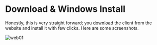 # Download & Windows Install

Honestly, this is very straight forward; you [download](https://foldingathome.org/start-folding/) the client from the website and install it with few clicks. Here are some screenshots. 

![web01](github.com/foldingathome/img/Windows/website01.png)